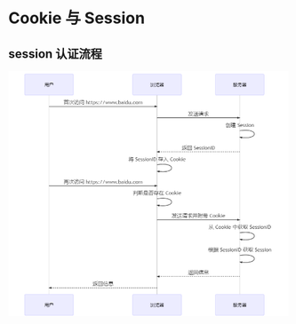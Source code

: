 # Cookie 与 Session
## session 认证流程  
![mermaid-diagram-01.png](https://github.com/jin-sheng/jin-sheng.github.io/blob/master/http/mermaid-diagram-01.png)
